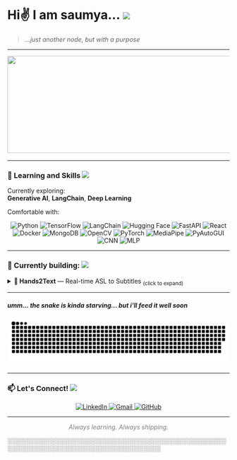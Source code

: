 # Hi✌️ I am saumya... <img src="https://github.com/Anmol-Baranwal/Cool-GIFs-For-GitHub/assets/74038190/7bb1e704-6026-48f9-8435-2f4d40101348" width="40">&nbsp;
> *...just another node, but with a purpose*
---

<img src="https://github.com/user-attachments/assets/f60cfe26-101a-45f4-b277-f052296cff98" height="220" width="1000">

---

### 🎯 Learning and Skills <img src="https://user-images.githubusercontent.com/74038190/227779362-cacda485-cab4-4e28-8a27-a4d2a918a7ac.gif" width="30">

Currently exploring:  
**Generative AI**, **LangChain**, **Deep Learning**

Comfortable with:  
<p align="center">
  <img alt="Python" src="https://img.shields.io/badge/Python-3776AB?style=for-the-badge&logo=python&logoColor=white" />
  <img alt="TensorFlow" src="https://img.shields.io/badge/TensorFlow-FF6F00?style=for-the-badge&logo=tensorflow&logoColor=white" />
  <img alt="LangChain" src="https://img.shields.io/badge/LangChain-000000?style=for-the-badge" />
  <img alt="Hugging Face" src="https://img.shields.io/badge/HuggingFace-FCC624?style=for-the-badge&logo=huggingface&logoColor=black" />
  <img alt="FastAPI" src="https://img.shields.io/badge/FastAPI-009688?style=for-the-badge&logo=fastapi&logoColor=white" />
  <img alt="React" src="https://img.shields.io/badge/React-61DAFB?style=for-the-badge&logo=react&logoColor=black" />
  <img alt="Docker" src="https://img.shields.io/badge/Docker-2496ED?style=for-the-badge&logo=docker&logoColor=white" />
  <img alt="MongoDB" src="https://img.shields.io/badge/MongoDB-47A248?style=for-the-badge&logo=mongodb&logoColor=white" />
  <img alt="OpenCV" src="https://img.shields.io/badge/OpenCV-5C3EE8?style=for-the-badge" />
  <img alt="PyTorch" src="https://img.shields.io/badge/PyTorch-EE4C2C?style=for-the-badge&logo=pytorch&logoColor=white" />
  <img alt="MediaPipe" src="https://img.shields.io/badge/MediaPipe-4285F4?style=for-the-badge" />
  <img alt="PyAutoGUI" src="https://img.shields.io/badge/pyautogui-A020F0?style=for-the-badge&logo=python&logoColor=white" />
  <img alt="CNN" src="https://img.shields.io/badge/CNN-FF1493?style=for-the-badge" />
  <img alt="MLP" src="https://img.shields.io/badge/MLP-00CED1?style=for-the-badge" />
</p>

---

### 🚧 Currently building: <img src="https://github.com/Anmol-Baranwal/Cool-GIFs-For-GitHub/assets/74038190/87b72768-3740-4648-b118-c3164ff654cd" width="35">&nbsp; 

<details>
<summary><strong>🚧 Hands2Text</strong> — Real-time ASL to Subtitles <sub>(click to expand)</sub></summary>
<br>
A tool that turns ASL gestures into live, readable subtitles — not just alphabets, but full dynamic gestures.

- ✋ Recognizes full ASL dynamic gestures 
- 🧠 Converts gesture sequences into full English sentences
- 🫶 Makes ASL understandable to non-signers
- 🎥 Built using OpenCV, MediaPipe, and deep learning

</details>

---

#### *umm... the snake is kinda starving... but i'll feed it well soon* 

![snake gif](https://github.com/sgupta701/sgupta701/blob/output/github-snake-dark.svg)

---

### 📫 Let's Connect! <img src="https://media.giphy.com/media/hvRJCLFzcasrR4ia7z/giphy.gif" width="30" />

<p align="center">
  <a href="https://www.linkedin.com/in/saumya-gupta-4385452a4/" target="_blank">
    <img src="https://img.shields.io/badge/LinkedIn-blue?style=for-the-badge&logo=linkedin&logoColor=white" alt="LinkedIn">
  </a>
  <a href="mailto:gupta.sg003@gmail.com" target="_blank">
    <img src="https://img.shields.io/badge/Email-D14836?style=for-the-badge&logo=gmail&logoColor=white" alt="Gmail">
  </a>
  <a href="https://github.com/sgupta701" target="_blank">
    <img src="https://img.shields.io/badge/GitHub-100000?style=for-the-badge&logo=github&logoColor=white" alt="GitHub">
  </a>
</p>

---

<p align="center" style="font-style: italic; color: gray;">
  <em>Always learning. Always shipping.</em>
</p>

░░░░░░░░░░░░░░░░░░░░░░░░░░░░░░░░░░░░░░░░░░░░░░░░░░░░░░░░░░░░░░░░░░░░░░░░░░░░░░░░░░░░░









